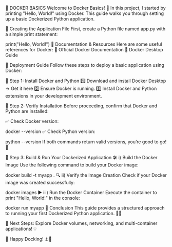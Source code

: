 🐳 DOCKER BASICS
Welcome to Docker Basics! 🚀 In this project, I started by printing "Hello, World!" using Docker. This guide walks you through setting up a basic Dockerized Python application.

📂 Creating the Application File
First, create a Python file named app.py with a simple print statement:

print("Hello, World!")
📖 Documentation & Resources
Here are some useful references for Docker:
🔹 Official Docker Documentation
🔹 Docker Desktop Guide

🚀 Deployment Guide
Follow these steps to deploy a basic application using Docker:

🔹 Step 1: Install Docker and Python
1️⃣ Download and install Docker Desktop → Get it here
2️⃣ Ensure Docker is running.
3️⃣ Install Docker and Python extensions in your development environment.

🔹 Step 2: Verify Installation
Before proceeding, confirm that Docker and Python are installed:

✅ Check Docker version:

docker --version 
✅ Check Python version:

python --version 
If both commands return valid versions, you’re good to go! 🎉

🔹 Step 3: Build & Run Your Dockerized Application
🛠️ i) Build the Docker Image
Use the following command to build your Docker image:

docker build -t myapp .
🔍 ii) Verify the Image Creation
Check if your Docker image was created successfully:

docker images
▶️ iii) Run the Docker Container
Execute the container to print "Hello, World!" in the console:

docker run myapp
🎯 Conclusion
This guide provides a structured approach to running your first Dockerized Python application. 🐳✨

🔹 Next Steps: Explore Docker volumes, networking, and multi-container applications! 💡

🚀 Happy Docking! ⚓🌊
